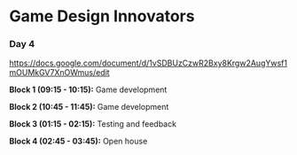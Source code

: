 # Game Design Innovators
### Day 4
https://docs.google.com/document/d/1vSDBUzCzwR2Bxy8Krgw2AugYwsf1mOUMkGV7XnOWmus/edit

**Block 1 (09:15 - 10:15):** Game development

**Block 2 (10:45 - 11:45):** Game development

**Block 3 (01:15 - 02:15):** Testing and feedback

**Block 4 (02:45 - 03:45):** Open house
